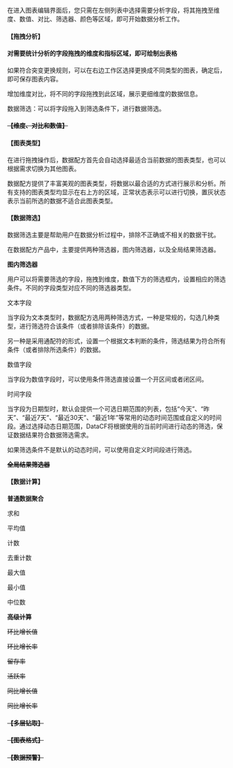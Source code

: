 在进入图表编辑界面后，您只需在左侧列表中选择需要分析字段，将其拖拽至维度、数值、对比、筛选器、颜色等区域，即可开始数据分析工作。

#### **【拖拽分析】**

#### 对需要统计分析的字段拖拽的维度和指标区域，即可绘制出表格

如果符合突变更换规则，可以在右边工作区选择更换成不同类型的图表，确定后，即可保存图表内容。

增加维度对比，将不同的字段拖拽到此区域，展示更细维度的数据信息。

数据筛选：可以将字段拖入到筛选条件下，进行数据筛选。

#### ~~**【维度、对比和数值】**~~

#### **【图表类型】**

在进行拖拽操作后，数据配方首先会自动选择最适合当前数据的图表类型，也可以根据需求切换为其他图表。

数据配方提供了丰富美观的图表类型，将数据以最合适的方式进行展示和分析。所有支持的图表类型均显示在右上方的区域，正常状态表示可以进行切换，置灰状态表示当前所选的数据不适合此图表类型。

#### **【数据筛选】**

数据筛选主要是帮助用户在数据分析过程中，排除不正确或不相关的数据干扰。

在数据配方产品中，主要提供两种筛选器，图内筛选器，以及全局结果筛选器。

**图内筛选器**

用户可以将需要筛选的字段，拖拽到维度，数值下方的筛选框内，设置相应的筛选条件。不同的字段类型对应不同的筛选器类型。

文本字段

当字段为文本类型时，数据配方选用两种筛选方式，一种是常规的，勾选几种类型，进行筛选符合该条件（或者排除该条件）的数据。

另一种是采用通配符的形式，设置一个根据文本判断的条件，筛选结果为符合所有条件（或者排除所选条件）的数据。

数值字段

当字段为数值字段时，可以使用条件筛选直接设置一个开区间或者闭区间。

时间字段

当字段为日期型时，默认会提供一个可选日期范围的列表，包括“今天”、“昨天”、“最近7天”、“最近30天”、“最近1年”等常用的动态时间范围或自定义的时间段。通过选择动态日期范围，DataCF将根据使用的当前时间进行动态的筛选，保证数据结果符合数据筛选需求。

如果筛选条件不是默认的动态时间，可以使用自定义时间段进行筛选。

~~**全局结果筛选器**~~

#### **【数据计算】**

**普通数据聚合**

求和

平均值

计数

去重计数

最大值

最小值

中位数

~~**高级计算**~~

~~环比增长值~~

~~环比增长率~~

~~留存率~~

~~活跃率~~

~~同比增长值~~

~~同比增长率~~

#### ~~**【多层钻取】**~~

#### ~~**【图表格式】**~~

#### ~~**【数据预警】**~~



